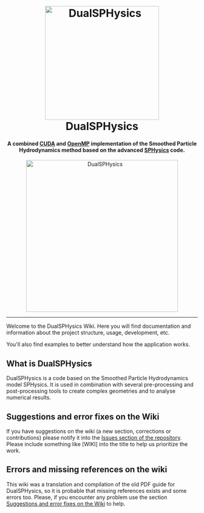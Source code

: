 <h1 align="center">
  <br>
  <a href="http://dual.sphysics.org/"><img src="http://design.sphysics.org/img/logo_dualsphysics.png" alt="DualSPHysics" width="300"></a>
  <br>
  DualSPHysics
  <br>
</h1>

<h4 align="center">A combined <a href="https://developer.nvidia.com/cuda-zone" target="_blank">CUDA</a> and <a href="http://www.openmp.org/" target="_blank">OpenMP</a> implementation of the Smoothed Particle Hydrodynamics method based on the advanced <a href="https://wiki.manchester.ac.uk/sphysics/index.php/Main_Page" target="_blank">SPHysics</a> code.</h4>

<p align="center">
<img src="http://design.sphysics.org/img/dualsphysics_demonstration.gif" alt="DualSPHysics" width="400">
</p>
<hr>
Welcome to the DualSPHysics Wiki. Here you will find documentation and information about the project structure, usage, development, etc.

You'll also find examples to better understand how the application works.

## What is DualSPHysics
DualSPHysics is a code based on the Smoothed Particle Hydrodynamics model SPHysics. It is used in combination with several pre-processing and post-processing tools to create complex geometries and to analyse numerical results.

## Suggestions and error fixes on the Wiki
If you have suggestions on the wiki (a new section, corrections or contributions) please notify it into the [Issues section of the repository](https://github.com/DualSPHysics/DualSPHysics/issues). Please include something like [WIKI] into the title to help us prioritize the work.

## Errors and missing references on the wiki
This wiki was a translation and compilation of the old PDF guide for DualSPHysics, so it is probable that missing references exists and some errors too. Please, if you encounter any problem use the section [Suggestions and error fixes on the Wiki](#suggestions-and-error-fixes-on-the-wiki) to help.